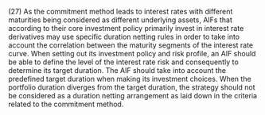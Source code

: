 (27) As the commitment method leads to interest rates with different maturities being considered as different underlying assets, AIFs that according to their core investment policy primarily invest in interest rate derivatives may use specific duration netting rules in order to take into account the correlation between the maturity segments of the interest rate curve. When setting out its investment policy and risk profile, an AIF should be able to define the level of the interest rate risk and consequently to determine its target duration. The AIF should take into account the predefined target duration when making its investment choices. When the portfolio duration diverges from the target duration, the strategy should not be considered as a duration netting arrangement as laid down in the criteria related to the commitment method.